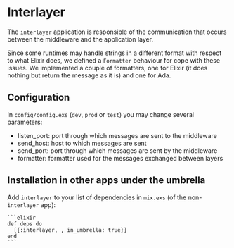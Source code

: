 # Interlayer

The `interlayer` application is responsible of the communication that occurs
between the middleware and the application layer.

Since some runtimes may handle strings in a different format with respect to
what Elixir does, we defined a `Formatter` behaviour for cope with these issues.
We implemented a couple of formatters, one for Elixir (it does nothing but
return the message as it is) and one for Ada.

## Configuration

In `config/config.exs` (`dev`, `prod` or `test`) you may change several
parameters:

* listen_port: port through which messages are sent to the middleware
* send_host: host to which messages are sent
* send_port: port through which messages are sent by the middleware
* formatter: formatter used for the messages exchanged between layers

## Installation in other apps under the umbrella

Add `interlayer` to your list of dependencies in `mix.exs` (of the
non-`interlayer` app):

    ```elixir
    def deps do
      [{:interlayer, , in_umbrella: true}]
    end
    ```
